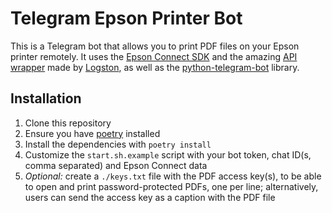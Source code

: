 # Telegram Epson Printer Bot

This is a Telegram bot that allows you to print PDF files on your Epson printer remotely. It uses the [Epson Connect SDK](https://www.epsondevelopers.com/api/epson-connect/) and the amazing [API wrapper](https://github.com/logston/epson-connect) made by [Logston](https://github.com/logston), as well as the [python-telegram-bot](https://python-telegram-bot.org/) library.

## Installation

1. Clone this repository
2. Ensure you have [poetry](https://python-poetry.org/) installed
3. Install the dependencies with `poetry install`
4. Customize the `start.sh.example` script with your bot token, chat ID(s, comma separated) and Epson Connect data
5. *Optional:* create a `./keys.txt` file with the PDF access key(s), to be able to open and print password-protected PDFs, one per line; alternatively, users can send the access key as a caption with the PDF file